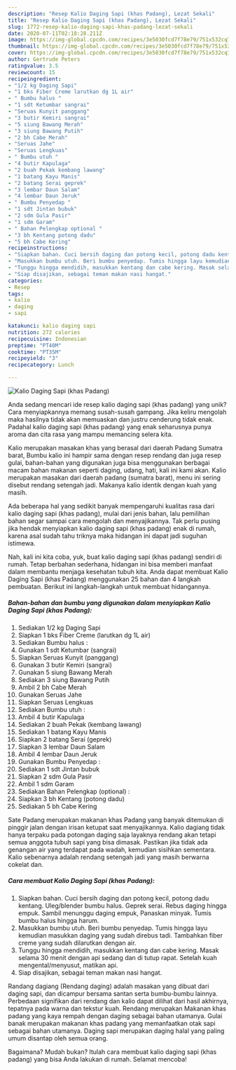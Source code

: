```yaml
---
description: "Resep Kalio Daging Sapi (khas Padang), Lezat Sekali"
title: "Resep Kalio Daging Sapi (khas Padang), Lezat Sekali"
slug: 1772-resep-kalio-daging-sapi-khas-padang-lezat-sekali
date: 2020-07-11T02:18:28.211Z
image: https://img-global.cpcdn.com/recipes/3e5030fcd7f78e79/751x532cq70/kalio-daging-sapi-khas-padang-foto-resep-utama.jpg
thumbnail: https://img-global.cpcdn.com/recipes/3e5030fcd7f78e79/751x532cq70/kalio-daging-sapi-khas-padang-foto-resep-utama.jpg
cover: https://img-global.cpcdn.com/recipes/3e5030fcd7f78e79/751x532cq70/kalio-daging-sapi-khas-padang-foto-resep-utama.jpg
author: Gertrude Peters
ratingvalue: 3.5
reviewcount: 15
recipeingredient:
- "1/2 kg Daging Sapi"
- "1 bks Fiber Creme larutkan dg 1L air"
- " Bumbu halus "
- "1 sdt Ketumbar sangrai"
- "Seruas Kunyit panggang"
- "3 butir Kemiri sangrai"
- "5 siung Bawang Merah"
- "3 siung Bawang Putih"
- "2 bh Cabe Merah"
- "Seruas Jahe"
- "Seruas Lengkuas"
- " Bumbu utuh "
- "4 butir Kapulaga"
- "2 buah Pekak kembang lawang"
- "1 batang Kayu Manis"
- "2 batang Serai geprek"
- "3 lembar Daun Salam"
- "4 lembar Daun Jeruk"
- " Bumbu Penyedap "
- "1 sdt Jintan bubuk"
- "2 sdm Gula Pasir"
- "1 sdm Garam"
- " Bahan Pelengkap optional "
- "3 bh Kentang potong dadu"
- "5 bh Cabe Kering"
recipeinstructions:
- "Siapkan bahan. Cuci bersih daging dan potong kecil, potong dadu kentang. Uleg/blender bumbu halus. Geprek serai. Rebus daging hingga empuk. Sambil menunggu daging empuk, Panaskan minyak. Tumis bumbu halus hingga harum."
- "Masukkan bumbu utuh. Beri bumbu penyedap. Tumis hingga layu kemudian masukkan daging yang sudah direbus tadi. Tambahkan fiber creme yang sudah dilarutkan dengan air."
- "Tunggu hingga mendidih, masukkan kentang dan cabe kering. Masak selama 30 menit dengan api sedang dan di tutup rapat. Setelah kuah mengental/menyusut, matikan api."
- "Siap disajikan, sebagai teman makan nasi hangat."
categories:
- Resep
tags:
- kalio
- daging
- sapi

katakunci: kalio daging sapi 
nutrition: 272 calories
recipecuisine: Indonesian
preptime: "PT40M"
cooktime: "PT35M"
recipeyield: "3"
recipecategory: Lunch

---
```



![Kalio Daging Sapi (khas Padang)](https://img-global.cpcdn.com/recipes/3e5030fcd7f78e79/751x532cq70/kalio-daging-sapi-khas-padang-foto-resep-utama.jpg)

Anda sedang mencari ide resep kalio daging sapi (khas padang) yang unik? Cara menyiapkannya memang susah-susah gampang. Jika keliru mengolah maka hasilnya tidak akan memuaskan dan justru cenderung tidak enak. Padahal kalio daging sapi (khas padang) yang enak seharusnya punya aroma dan cita rasa yang mampu memancing selera kita.

Kalio merupakan masakan khas yang berasal dari daerah Padang Sumatra barat, Bumbu kalio ini hampir sama dengan resep rendang dan juga resep gulai, bahan-bahan yang digunakan juga bisa menggunakan berbagai macam bahan makanan seperti daging, udang, hati, kali ini kami akan. Kalio merupakan masakan dari daerah padang (sumatra barat), menu ini sering disebut rendang setengah jadi. Makanya kalio identik dengan kuah yang masih.

Ada beberapa hal yang sedikit banyak mempengaruhi kualitas rasa dari kalio daging sapi (khas padang), mulai dari jenis bahan, lalu pemilihan bahan segar sampai cara mengolah dan menyajikannya. Tak perlu pusing jika hendak menyiapkan kalio daging sapi (khas padang) enak di rumah, karena asal sudah tahu triknya maka hidangan ini dapat jadi suguhan istimewa.


Nah, kali ini kita coba, yuk, buat kalio daging sapi (khas padang) sendiri di rumah. Tetap berbahan sederhana, hidangan ini bisa memberi manfaat dalam membantu menjaga kesehatan tubuh kita. Anda dapat membuat Kalio Daging Sapi (khas Padang) menggunakan 25 bahan dan 4 langkah pembuatan. Berikut ini langkah-langkah untuk membuat hidangannya.

<!--inarticleads1-->

##### Bahan-bahan dan bumbu yang digunakan dalam menyiapkan Kalio Daging Sapi (khas Padang):

1. Sediakan 1/2 kg Daging Sapi
1. Siapkan 1 bks Fiber Creme (larutkan dg 1L air)
1. Sediakan  Bumbu halus :
1. Gunakan 1 sdt Ketumbar (sangrai)
1. Siapkan Seruas Kunyit (panggang)
1. Gunakan 3 butir Kemiri (sangrai)
1. Gunakan 5 siung Bawang Merah
1. Sediakan 3 siung Bawang Putih
1. Ambil 2 bh Cabe Merah
1. Gunakan Seruas Jahe
1. Siapkan Seruas Lengkuas
1. Sediakan  Bumbu utuh :
1. Ambil 4 butir Kapulaga
1. Sediakan 2 buah Pekak (kembang lawang)
1. Sediakan 1 batang Kayu Manis
1. Siapkan 2 batang Serai (geprek)
1. Siapkan 3 lembar Daun Salam
1. Ambil 4 lembar Daun Jeruk
1. Gunakan  Bumbu Penyedap :
1. Sediakan 1 sdt Jintan bubuk
1. Siapkan 2 sdm Gula Pasir
1. Ambil 1 sdm Garam
1. Sediakan  Bahan Pelengkap (optional) :
1. Siapkan 3 bh Kentang (potong dadu)
1. Sediakan 5 bh Cabe Kering


Sate Padang merupakan makanan khas Padang yang banyak ditemukan di pinggir jalan dengan irisan ketupat saat menyajikannya. Kalio dagiang tidak hanya terpaku pada potongan daging saja layaknya rendang akan tetapi semua anggota tubuh sapi yang bisa dimasak. Pastikan jika tidak ada genangan air yang terdapat pada wadah, kemudian sisihkan sementara. Kalio sebenarnya adalah rendang setengah jadi yang masih berwarna cokelat dan. 

<!--inarticleads2-->

##### Cara membuat Kalio Daging Sapi (khas Padang):

1. Siapkan bahan. Cuci bersih daging dan potong kecil, potong dadu kentang. Uleg/blender bumbu halus. Geprek serai. Rebus daging hingga empuk. Sambil menunggu daging empuk, Panaskan minyak. Tumis bumbu halus hingga harum.
1. Masukkan bumbu utuh. Beri bumbu penyedap. Tumis hingga layu kemudian masukkan daging yang sudah direbus tadi. Tambahkan fiber creme yang sudah dilarutkan dengan air.
1. Tunggu hingga mendidih, masukkan kentang dan cabe kering. Masak selama 30 menit dengan api sedang dan di tutup rapat. Setelah kuah mengental/menyusut, matikan api.
1. Siap disajikan, sebagai teman makan nasi hangat.


Randang dagiang (Rendang daging) adalah masakan yang dibuat dari daging sapi, dan dicampur bersama santan serta bumbu-bumbu lainnya. Perbedaan signifikan dari rendang dan kalio dapat dilihat dari hasil akhirnya, tepatnya pada warna dan tekstur kuah. Rendang merupakan Makanan khas padang yang kaya rempah dengan daging sebagai bahan utamanya. Gulai banak merupakan makanan khas padang yang memanfaatkan otak sapi sebagai bahan utamanya. Daging sapi merupakan daging halal yang paling umum disantap oleh semua orang. 

Bagaimana? Mudah bukan? Itulah cara membuat kalio daging sapi (khas padang) yang bisa Anda lakukan di rumah. Selamat mencoba!
